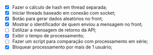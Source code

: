 - [x] Fazer o cálculo de hash em thread separada;
- [x] Iniciar threads baseado em conexão com socket;
- [x] Botão para gerar dados aleatórios no front;
- [x] Mostrar o identificador de quem enviou a mensagem no front;
- [ ] Estilizar a mensagem de retorno da API;
- [x] Exibir o tempo de processamento;
- [ ] Fazer um script para comparação com processamento em série;
- [x] Bloquear processamento por mais de 1 usuário;